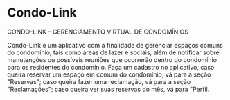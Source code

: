 # Condo-Link

CONDO-LINK - GERENCIAMENTO VIRTUAL DE CONDOMÍNIOS

  Condo-Link é um aplicativo com a finalidade de gerenciar espaços comuns do condomínio, tais como áreas de lazer e sociais, além de notificar
sobre manutenções ou possíveis reuniões que ocorrerão dentro do condomínio para os residentes do condomínio.
  Faça um cadastro no aplicativo, caso queira reservar um espaço em comum do condomínio, vá para a seção "Reservas"; caso queira fazer uma reclamação, vá para a seção "Reclamações"; caso queira ver suas reservas do mês, vá para "Perfil.
